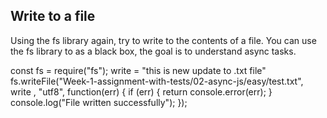 ## Write to a file
Using the fs library again, try to write to the contents of a file.
You can use the fs library to as a black box, the goal is to understand async tasks.

const fs = require("fs");
write = "this is new update to .txt file"
fs.writeFile("Week-1-assignment-with-tests/02-async-js/easy/test.txt", write , "utf8", function(err) {
   if (err) {
      return console.error(err);
   }
   console.log("File written successfully");
});
